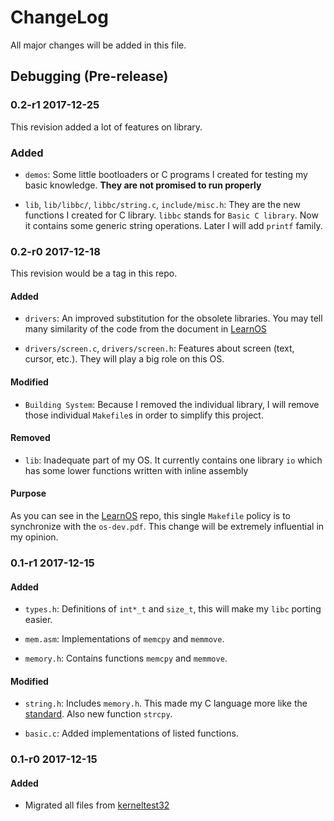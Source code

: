 # ChangeLog

All major changes will be added in this file.

## Debugging (Pre-release)
### 0.2-r1 2017-12-25

This revision added a lot of features on library.

### Added

- `demos`: Some little bootloaders or C programs I created for testing my basic knowledge. <strong>They are not promised to run properly</strong>

- `lib`, `lib/libbc/`, `libbc/string.c`, `include/misc.h`: They are the new functions I created for C library. `libbc` stands for `Basic C library`. Now it contains some generic string operations. Later I will add `printf` family.

### 0.2-r0 2017-12-18

This revision would be a tag in this repo.

#### Added

- `drivers`: An improved substitution for the obsolete libraries. You may tell many similarity of the code from the document in [LearnOS][1]

- `drivers/screen.c`, `drivers/screen.h`: Features about screen (text, cursor, etc.). They will play a big role on this OS.

#### Modified

- `Building System`: Because I removed the individual library, I will remove those individual `Makefile`s in order to simplify this project.

#### Removed

- `lib`: Inadequate part of my OS. It currently contains one library `io` which has some lower functions written with inline assembly

#### Purpose

As you can see in the [LearnOS][1] repo, this single `Makefile` policy is to synchronize with the `os-dev.pdf`. This change will be extremely influential in my opinion.

[1]: https://github.com/TravorLZH/LearnOS

### 0.1-r1 2017-12-15

#### Added

- `types.h`: Definitions of `int*_t` and `size_t`, this will make my `libc` porting easier.

- `mem.asm`: Implementations of `memcpy` and `memmove`.

- `memory.h`: Contains functions `memcpy` and `memmove`.

#### Modified

- `string.h`: Includes `memory.h`. This made my C language more like the [standard](https://en.wikipedia.org/wiki/ANSI_C "ANSI C"). Also new function `strcpy`.

- `basic.c`: Added implementations of listed functions.

### 0.1-r0 2017-12-15

#### Added

- Migrated all files from [kerneltest32](https://github.com/TravorLZH/OSLEARN/tree/master/kerneltest32)
